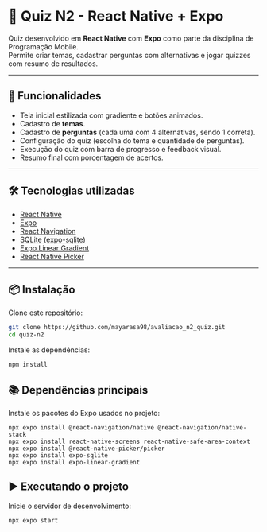 # 📱 Quiz N2 - React Native + Expo

Quiz desenvolvido em **React Native** com **Expo** como parte da disciplina de Programação Mobile.  
Permite criar temas, cadastrar perguntas com alternativas e jogar quizzes com resumo de resultados.

---

## 🚀 Funcionalidades
- Tela inicial estilizada com gradiente e botões animados.
- Cadastro de **temas**.
- Cadastro de **perguntas** (cada uma com 4 alternativas, sendo 1 correta).
- Configuração do quiz (escolha do tema e quantidade de perguntas).
- Execução do quiz com barra de progresso e feedback visual.
- Resumo final com porcentagem de acertos.

---

## 🛠️ Tecnologias utilizadas
- [React Native](https://reactnative.dev/)
- [Expo](https://expo.dev/)
- [React Navigation](https://reactnavigation.org/)
- [SQLite (expo-sqlite)](https://docs.expo.dev/versions/latest/sdk/sqlite/)
- [Expo Linear Gradient](https://docs.expo.dev/versions/latest/sdk/linear-gradient/)
- [React Native Picker](https://github.com/react-native-picker/picker)

---

## 📦 Instalação

Clone este repositório:

```bash
git clone https://github.com/mayarasa98/avaliacao_n2_quiz.git
cd quiz-n2
```

Instale as dependências:

```
npm install
```

## 📚 Dependências principais

Instale os pacotes do Expo usados no projeto:

```
npx expo install @react-navigation/native @react-navigation/native-stack
npx expo install react-native-screens react-native-safe-area-context
npx expo install @react-native-picker/picker
npx expo install expo-sqlite
npx expo install expo-linear-gradient
```

## ▶️ Executando o projeto

Inicie o servidor de desenvolvimento:

```
npx expo start
```
